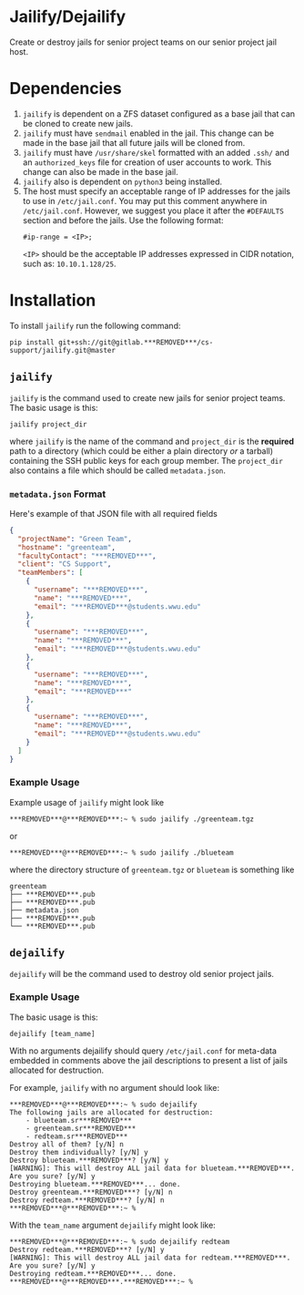 # Jailify/Dejailify

Create or destroy jails for senior project teams on our senior project jail
host.

# Dependencies
1. `jailify` is dependent on a ZFS dataset configured as a base jail that can
    be cloned to create new jails. 
2. `jailify` must have `sendmail` enabled in the jail. This change can be made
   in the base jail that all future jails will be cloned from.
3. `jailify` must have `/usr/share/skel` formatted with an added `.ssh/` and an
   `authorized_keys` file for creation of user accounts to work. This change 
   can also be made in the base jail.
4. `jailify` also is dependent on `python3` being installed.
5. The host must specify an acceptable range of IP addresses for the jails to
   use in `/etc/jail.conf`. You may put this comment anywhere in
   `/etc/jail.conf`. However, we suggest you place it after the `#DEFAULTS`
   section and before the jails. Use the following format:
   ```
   #ip-range = <IP>;
   ``` 
   `<IP>` should be the acceptable IP addresses expressed in CIDR notation,
    such as: `10.10.1.128/25`.

# Installation
To install `jailify` run the following command:
```
pip install git+ssh://git@gitlab.***REMOVED***/cs-support/jailify.git@master
```

## `jailify`
`jailify` is the command used to create new jails for senior project teams. The
basic usage is this:
```
jailify project_dir
```
where `jailify` is the name of the command and `project_dir` is the **required**
path to a directory (which could be either a plain directory _or_ a tarball)
containing the SSH public keys for each group member. The `project_dir` also
contains a file which should be called `metadata.json`.

### `metadata.json` Format
Here's example of that JSON file with all required fields

```json
{
  "projectName": "Green Team",
  "hostname": "greenteam",
  "facultyContact": "***REMOVED***",
  "client": "CS Support",
  "teamMembers": [
    {
      "username": "***REMOVED***",
      "name": "***REMOVED***",
      "email": "***REMOVED***@students.wwu.edu"
    },
    {
      "username": "***REMOVED***",
      "name": "***REMOVED***",
      "email": "***REMOVED***@students.wwu.edu"
    },
    {
      "username": "***REMOVED***",
      "name": "***REMOVED***",
      "email": "***REMOVED***"
    },
    {
      "username": "***REMOVED***",
      "name": "***REMOVED***",
      "email": "***REMOVED***@students.wwu.edu"
    }
  ]
}
```

### Example Usage
Example usage of `jailify` might look like
```
***REMOVED***@***REMOVED***:~ % sudo jailify ./greenteam.tgz
```
or
```
***REMOVED***@***REMOVED***:~ % sudo jailify ./blueteam
```
where the directory structure of `greenteam.tgz` or `blueteam` is
something like
```
greenteam
├── ***REMOVED***.pub
├── ***REMOVED***.pub
├── metadata.json
├── ***REMOVED***.pub
└── ***REMOVED***.pub
```

## `dejailify`

`dejailify` will be the command used to destroy old senior project jails.

### Example Usage

The basic usage is this:
```
dejailify [team_name]
```

With no arguments dejailify should query `/etc/jail.conf` for meta-data
embedded in comments above the jail descriptions to present a list of jails
allocated for destruction.

For example, `jailify` with no argument should look like:
```
***REMOVED***@***REMOVED***:~ % sudo dejailify
The following jails are allocated for destruction:
    - blueteam.sr***REMOVED***
    - greenteam.sr***REMOVED***
    - redteam.sr***REMOVED***
Destroy all of them? [y/N] n
Destroy them individually? [y/N] y
Destroy blueteam.***REMOVED***? [y/N] y
[WARNING]: This will destroy ALL jail data for blueteam.***REMOVED***. Are you sure? [y/N] y
Destroying blueteam.***REMOVED***... done.
Destroy greenteam.***REMOVED***? [y/N] n
Destroy redteam.***REMOVED***? [y/N] n
***REMOVED***@***REMOVED***:~ %
```
With the `team_name` argument `dejailify` might look like:
```
***REMOVED***@***REMOVED***:~ % sudo dejailify redteam
Destroy redteam.***REMOVED***? [y/N] y
[WARNING]: This will destroy ALL jail data for redteam.***REMOVED***. Are you sure? [y/N] y
Destroying redteam.***REMOVED***... done.
***REMOVED***@***REMOVED***.***REMOVED***:~ %
```
